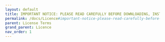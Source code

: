```yaml
---
layout: default
title: IMPORTANT NOTICE: PLEASE READ CAREFULLY BEFORE DOWNLOADING, INSTALLING OR USING THE CMAJOR LIBRARY:
permalink: /docs/Licence#important-notice-please-read-carefully-before-downloading-installing-or-using-the-cmajor-library
parent: License Terms
grand_parent: Licence
nav_order: 1
---
```

